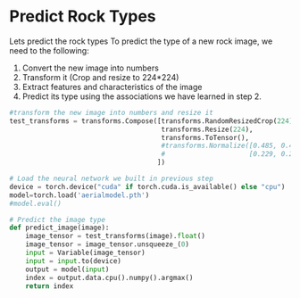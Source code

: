 # Predict Rock Types

Lets predict the rock types
To predict the type of a new rock image, we need to the following:

1. Convert the new image into numbers
2. Transform it (Crop and resize to 224*224)
3. Extract features and characteristics of the image
4. Predict its type using the associations we have learned in step 2.

```python
#transform the new image into numbers and resize it
test_transforms = transforms.Compose([transforms.RandomResizedCrop(224),
                                      transforms.Resize(224),
                                      transforms.ToTensor(),
                                      #transforms.Normalize([0.485, 0.456, 0.406],
                                      #                     [0.229, 0.224, 0.225])
                                     ])
```

```python
# Load the neural network we built in previous step
device = torch.device("cuda" if torch.cuda.is_available() else "cpu")
model=torch.load('aerialmodel.pth')
#model.eval()
```

```python
# Predict the image type
def predict_image(image):
    image_tensor = test_transforms(image).float()
    image_tensor = image_tensor.unsqueeze_(0)
    input = Variable(image_tensor)
    input = input.to(device)
    output = model(input)
    index = output.data.cpu().numpy().argmax()
    return index  
```

